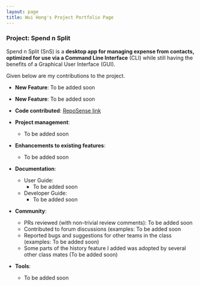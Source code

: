```yaml
---
layout: page
title: Wui Hong's Project Portfolio Page
---
```


### Project: Spend n Split

Spend n Split (SnS) is a **desktop app for managing expense from contacts, optimized for use via a Command Line Interface** (CLI) while still having the benefits of a Graphical User Interface (GUI).

Given below are my contributions to the project.

* **New Feature**: To be added soon
* **New Feature**: To be added soon

* **Code contributed**: [RepoSense link](https://nus-cs2103-ay2324s1.github.io/tp-dashboard/?search=wui-hong&)

* **Project management**:
    * To be added soon

* **Enhancements to existing features**:
    * To be added soon
  
* **Documentation**:
    * User Guide:
        * To be added soon
    * Developer Guide:
        * To be added soon

* **Community**:
    * PRs reviewed (with non-trivial review comments): To be added soon
    * Contributed to forum discussions (examples: To be added soon
    * Reported bugs and suggestions for other teams in the class (examples: To be added soon)
    * Some parts of the history feature I added was adopted by several other class mates (To be added soon)

* **Tools**:
    * To be added soon